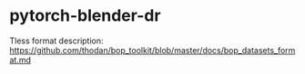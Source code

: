 # pytorch-blender-dr

Tless format description:
https://github.com/thodan/bop_toolkit/blob/master/docs/bop_datasets_format.md